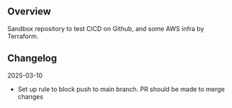 ## Overview

Sandbox repository to test CICD on Github, and some AWS infra by Terraform.

## Changelog

2025-03-10
- Set up rule to block push to main branch. PR should be made to merge changes
